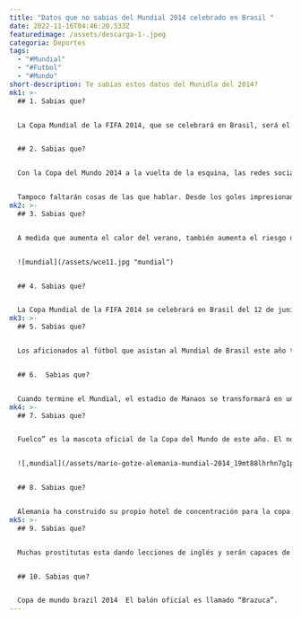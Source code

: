 ```yaml
---
title: "Datos que no sabias del Mundial 2014 celebrado en Brasil "
date: 2022-11-16T04:46:20.533Z
featuredimage: /assets/descarga-1-.jpeg
categoria: Deportes
tags:
  - "#Mundial"
  - "#Futbol"
  - "#Mundo"
short-description: T﻿e sabias estos datos del Munidla del 2014?
mk1: >-
  ## 1﻿. Sabias que?


  La Copa Mundial de la FIFA 2014, que se celebrará en Brasil, será el primer torneo en el que se utilicen sensores en la línea de gol para determinar si un balón ha cruzado la línea y ha entrado en la portería. El sistema de sensores, que consiste en ocho cámaras de alta velocidad colocadas alrededor del estadio, proporcionará una visión clara de si el balón ha cruzado completamente la línea o no. Esto evitará polémicos "goles fantasma" como el que se produjo durante el partido de Inglaterra contra Alemania en 2010, cuando se concedió un gol incorrectamente por falta de pruebas claras. El sistema de sensores de la línea de gol es sólo una de las nuevas tecnologías que se utilizarán en el Mundial de Brasil 2014 para mejorar el arbitraje y evitar confusiones. Otras innovaciones son un nuevo sistema de seguimiento de los movimientos de los jugadores en el campo y una aplicación para tabletas que utilizarán los árbitros para ver las repeticiones de las jugadas disputadas. Con estas nuevas herramientas, la FIFA espera que la Copa del Mundo de Brasil 2014 sea un evento fluido y exitoso.


  ## 2﻿. Sabias que?


  Con la Copa del Mundo 2014 a la vuelta de la esquina, las redes sociales bullen de expectación. Brasil ha sido bautizado como la "capital mundial de las redes sociales" durante el mes de duración del torneo, y es fácil ver por qué. Desde los aficionados más acérrimos hasta los observadores ocasionales, todo el mundo tuiteará, publicará y compartirá sus pensamientos y experiencias durante el mayor acontecimiento deportivo del año.


  Tampoco faltarán cosas de las que hablar. Desde los goles impresionantes hasta las derrotas desgarradoras, la Copa del Mundo siempre consigue ofrecer momentos inolvidables. Y con tantas formas de conectar con otros en línea, es más fácil que nunca compartir estos momentos y participar en la conversación. Tanto si estás animando a tu país como si simplemente disfrutas del espectáculo, asegúrate de seguir la #CopaMundial en las redes sociales para conocer las últimas noticias y actualizaciones.
mk2: >-
  ## 3﻿. Sabias que?


  A medida que aumenta el calor del verano, también aumenta el riesgo de deshidratación para los atletas que compiten en deportes al aire libre. Para proteger la seguridad de los jugadores, la FIFA ha puesto en marcha nuevas normas relativas a los descansos para hidratarse. Si la temperatura supera los 32 grados centígrados, los equipos podrán tomarse un tiempo muerto para beber agua y refrescarse. La pausa durará un minuto y tendrá lugar en el minuto 30 de cada tiempo. Aunque parezca una medida menor, la hidratación es esencial para prevenir las enfermedades relacionadas con el calor y garantizar que los jugadores puedan rendir al máximo. Al tomar estas precauciones, la FIFA contribuye a crear un entorno seguro y agradable para todos los participantes.


  ![mundial](/assets/wce11.jpg "mundial")


  ## 4﻿. Sabias que?


  La Copa Mundial de la FIFA 2014 se celebrará en Brasil del 12 de junio al 13 de julio. Como siempre, el evento es muy esperado y los aficionados de todo el mundo están ansiosos por ver competir a sus equipos favoritos. Una de las selecciones que estará bajo un escrutinio extra este año es la selección italiana. La selección ha anunciado recientemente que sus jugadores no podrán utilizar las redes sociales durante el torneo. La decisión se ha tomado en un esfuerzo por ayudar al equipo a centrarse en su rendimiento en el campo, y seguramente añadirá un nivel extra de presión a la competición, ya de por sí de alto nivel. Sólo el tiempo dirá si esta estrategia dará sus frutos para el equipo italiano, pero una cosa es segura: la Copa del Mundo 2014 será un acontecimiento apasionante.
mk3: >-
  ## 5﻿. Sabias que?


  Los aficionados al fútbol que asistan al Mundial de Brasil este año tendrán la oportunidad de experimentar el futuro de la tecnología inalámbrica. Todos los estadios que acojan partidos de la Copa del Mundo tendrán disponible el servicio 4G LTE, proporcionado por el operador de telecomunicaciones brasileño TIM. Esto permitirá a los aficionados estar conectados a Internet durante los partidos, compartiendo fotos y vídeos o transmitiendo vídeo en directo. Además, TIM está trabajando con la FIFA para proporcionar "FanFests" equipados con 4G en cada ciudad anfitriona, donde los aficionados sin entradas pueden ver los partidos en pantallas grandes mientras disfrutan de comida y bebidas. Con 4G LTE, los aficionados a la Copa del Mundo tendrán la mejor experiencia posible, manteniéndose conectados y comprometidos durante todo el torneo.


  ## 6﻿.  Sabias que?


  Cuando termine el Mundial, el estadio de Manaos se transformará en una cárcel. El motivo es que la ciudad no tiene un equipo que ocupe el estadio. Esto se debe a que la ciudad está situada en una zona remota de Brasil y no es de fácil acceso. El estadio se construyó específicamente para el Mundial, y no está claro qué ocurrirá con él después del evento. Algunos han sugerido que podría utilizarse como campo de entrenamiento para nuevos jugadores de fútbol, pero es más probable que se deje abandonado. En cualquier caso, está claro que el estadio tendrá un uso muy diferente cuando termine el Mundial.
mk4: >-
  ## 7﻿. Sabias que?


  Fuelco” es la mascota oficial de la Copa del Mundo de este año. El nombre viene de las palabras Futebol (Fútbol) y Ecología. El animal tiene perfiles en redes sociales como Twitter (@2014fuleco) y Facebook (facebook.com/2014fuleco). Este armadillo tan mono es azul, amarillo  y verde, representando la bandera de Brasil.


  ![,mundial](/assets/mario-gotze-alemania-mundial-2014_19mt88lhrhn7g1pq515og88zu2.jpg "mundial")


  ## 8﻿. Sabias que?


  Alemania ha construido su propio hotel de concentración para la copa. Esta ubicado en Santo André y es llamado “Camp Bahía”.
mk5: >-
  ## 9﻿. Sabias que?


  Muchas prostitutas esta dando lecciones de inglés y serán capaces de cobrar sus servicios con tarjeta de crédito


  ## 1﻿0. Sabias que?


  Copa de mundo brazil 2014  El balón oficial es llamado “Brazuca”.
---
```


